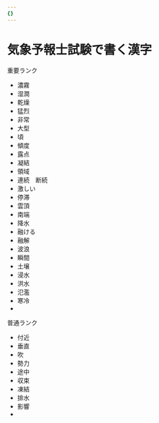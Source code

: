 ```yaml
---
{}
---
```

# 気象予報士試験で書く漢字

重要ランク

- 濃霧  
- 湿潤  
- 乾燥  
- 猛烈  
- 非常  
- 大型  
- 頃  
- 傾度  
- 露点  
- 凝結  
- 領域  
- 連続　断続  
- 激しい  
- 停滞  
- 雲頂  
- 南端  
- 降水  
- 融ける  
- 融解  
- 波浪  
- 瞬間  
- 土壌  
- 浸水  
- 洪水  
- 氾濫  
- 寒冷  
-  

普通ランク

- 付近  
- 垂直  
- 吹  
- 勢力  
- 途中  
- 収束  
- 凍結  
- 排水  
- 影響  
-